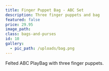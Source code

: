 ```yaml
---
title: Finger Puppet Bag - ABC Set
description: Three finger puppets and bag
featured: false
price: 29.95
image_path:
class: bags-and-purses
id: 10
gallery:
  - pic_path: /uploads/bag.png
---
```



Felted ABC PlayBag with three finger puppets.
